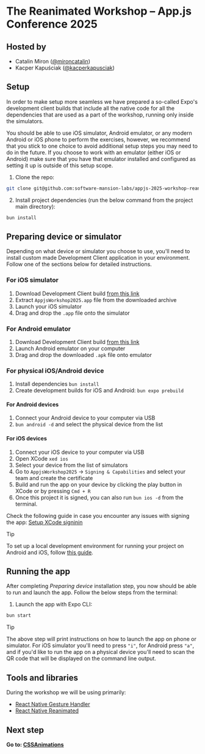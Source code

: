 # The Reanimated Workshop – App.js Conference 2025

## Hosted by

- Catalin Miron ([@mironcatalin](https://x.com/mironcatalin))
- Kacper Kapuściak ([@kacperkapusciak](https://x.com/kacperkapusciak))

## Setup

In order to make setup more seamless we have prepared a so-called Expo's development client builds that include all the native code for all the dependencies that are used as a part of the workshop, running only inside the simulators.

You should be able to use iOS simulator, Android emulator, or any modern Android or iOS phone to perform the exercises, however, we recommend that you stick to one choice to avoid additional setup steps you may need to do in the future.
If you choose to work with an emulator (either iOS or Android) make sure that you have that emulator installed and configured as setting it up is outside of this setup scope.

1. Clone the repo:

```bash
git clone git@github.com:software-mansion-labs/appjs-2025-workshop-reanimated-intro.git && cd appjs-2025-workshop-reanimated-intro
```

2. Install project dependencies (run the below command from the project main directory):

```bash
bun install
```

## Preparing device or simulator

Depending on what device or simulator you choose to use, you'll need to install custom made Development Client application in your environment.
Follow one of the sections below for detailed instructions.

### For iOS simulator

1. Download Development Client build [from this link](https://expo.dev/artifacts/eas/fxsDygCnbNwWmxztJnbsRF.tar.gz)
1. Extract `AppjsWorkshop2025.app` file from the downloaded archive
1. Launch your iOS simulator
1. Drag and drop the `.app` file onto the simulator

### For Android emulator

1. Download Development Client build [from this link](https://expo.dev/artifacts/eas/taz1dB8XU6UbAhYHJhRdrU.apk)
1. Launch Android emulator on your computer
1. Drag and drop the downloaded `.apk` file onto emulator

### For physical iOS/Android device

1. Install dependencies `bun install`
1. Create development builds for iOS and Android:
   `bun expo prebuild`

#### For Android devices

1. Connect your Android device to your computer via USB
1. `bun android -d` and select the physical device from the list

#### For iOS devices

1. Connect your iOS device to your computer via USB
1. Open XCode `xed ios`
1. Select your device from the list of simulators
1. Go to `AppjsWorkshop2025` -> `Signing & Capabilities` and select your team and create the certificate
1. Build and run the app on your device by clicking the play button in XCode or by pressing `Cmd + R`
1. Once this project it is signed, you can also run `bun ios -d` from the terminal.

Check the following guide in case you encounter any issues with signing the app: [Setup XCode signinin](https://github.com/expo/fyi/blob/main/setup-xcode-signing.md)

> [!TIP]
> To set up a local development environment for running your project on Android and iOS, follow [this guide](https://docs.expo.dev/get-started/set-up-your-environment/).

## Running the app

After completing _Preparing device_ installation step, you now should be able to run and launch the app.
Follow the below steps from the terminal:

1. Launch the app with Expo CLI:

```bash
bun start
```

> [!TIP]
> The above step will print instructions on how to launch the app on phone or simulator. For iOS simulator you'll need to press `"i"`, for Android press `"a"`, and if you'd like to run the app on a physical device you'll need to scan the QR code that will be displayed on the command line output.

## Tools and libraries

During the workshop we will be using primarily:

- [React Native Gesture Handler](https://docs.swmansion.com/react-native-gesture-handler/docs/)
- [React Native Reanimated](https://docs.swmansion.com/react-native-reanimated/)

## Next step

**Go to: [CSSAnimations](./src/lessons/1_CSSAnimations/)**
